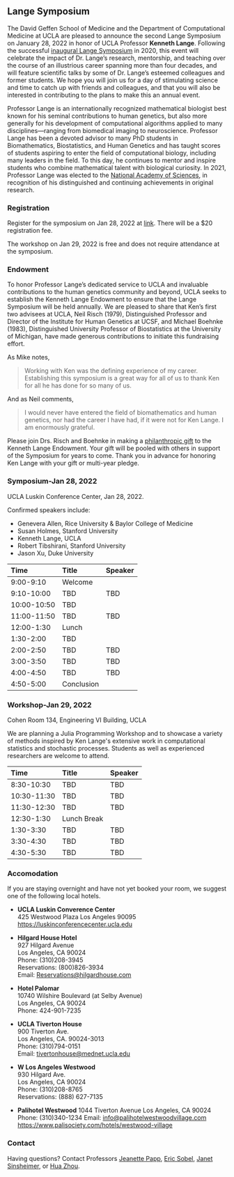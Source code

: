 ## Lange Symposium

The David Geffen School of Medicine and the Department of Computational Medicine at UCLA are pleased to announce the second Lange Symposium on January 28, 2022 in honor of UCLA Professor **Kenneth Lange**. Following the successful [inaugural Lange Symposium](https://langesymposium.github.io/2020/) in 2020, this event will celebrate the impact of Dr. Lange’s research, mentorship, and teaching over the course of an illustrious career spanning more than four decades, and will feature scientific talks by some of Dr. Lange’s esteemed colleagues and former students. We hope you will join us for a day of stimulating science and time to catch up with friends and colleagues, and that you will also be interested in contributing to the plans to make this an annual event.

Professor Lange is an internationally recognized mathematical biologist best known for his seminal contributions to human genetics, but also more generally for his development of computational algorithms applied to many disciplines—ranging from biomedical imaging to neuroscience. Professor Lange has been a devoted advisor to many PhD students in Biomathematics, Biostatistics, and Human Genetics and has taught scores of students aspiring to enter the field of computational biology, including many leaders in the field. To this day, he continues to mentor and inspire students who combine mathematical talent with biological curiosity. In 2021, Professor Lange was elected to the [National Academy of Sciences](https://newsroom.ucla.edu/releases/professor-in-the-medical-school-elected-to-the-national-academy-of-sciences?utm_source=Weekly+Highlights+-+IP+Warming+Email+8+-+COPY&utm_medium=email&utm_campaign=&utm_term=https%3a%2f%2fnewsroom.ucla.edu%2freleases%2fprofessor-in-the-medical-school-elected-to-the-national-academy-of-sciences), in recognition of his distinguished and continuing achievements in original research. 

### Registration

Register for the symposium on Jan 28, 2022 at [link](???). There will be a $20 registration fee. 

The workshop on Jan 29, 2022 is free and does not require attendance at the symposium.

### Endowment

To honor Professor Lange’s dedicated service to UCLA and invaluable contributions to the human genetics community and beyond, UCLA seeks to establish the Kenneth Lange Endowment to ensure that the Lange Symposium will be held annually. We are pleased to share that Ken’s first two advisees at UCLA, Neil Risch (1979), Distinguished Professor and Director of the Institute for Human Genetics at UCSF, and Michael Boehnke (1983), Distinguished University Professor of Biostatistics at the University of Michigan, have made generous contributions to initiate this fundraising effort.   

As Mike notes,  
> Working with Ken was the defining experience of my career. Establishing this symposium is a great way for all of us to thank Ken for all he has done for so many of us.   

And as Neil comments,  
> I would never have entered the field of biomathematics and human genetics, nor had the career I have had, if it were not for Ken Lange. I am enormously grateful.  

Please join Drs. Risch and Boehnke in making a [philanthropic gift](https://giving.ucla.edu/Campaign/Donate.aspx?SiteNum=3167&fund=64621O&code=M-19409) to the Kenneth Lange Endowment. Your gift will be pooled with others in support of the Symposium for years to come. Thank you in advance for honoring Ken Lange with your gift or multi-year pledge.

### Symposium-Jan 28, 2022 

UCLA Luskin Conference Center, Jan 28, 2022.

Confirmed speakers include:  
- Genevera Allen, Rice University & Baylor College of Medicine  
- Susan Holmes, Stanford University  
- Kenneth Lange, UCLA  
- Robert Tibshirani, Stanford University  
- Jason Xu, Duke University  

| Time | Title | Speaker |  
|:-----------|:------------|:------------|  
| 9:00-9:10 | Welcome | |  
| 9:10-10:00 | TBD | TBD |  
| 10:00-10:50 | TBD |  
| 11:00-11:50 | TBD | TBD |  
| 12:00-1:30 | Lunch | |  
| 1:30-2:00 | TBD |  |  
| 2:00-2:50 | TBD | TBD |   
| 3:00-3:50 | TBD | TBD |  
| 4:00-4:50 | TBD | TBD |   
| 4:50-5:00 | Conclusion | |  

### Workshop-Jan 29, 2022

Cohen Room 134, Engineering VI Building, UCLA

We are planning a Julia Programming Workshop and to showcase a variety of methods inspired by Ken Lange's extensive work in computational statistics and stochastic processes. Students as well as experienced researchers are welcome to attend.

| Time | Title | Speaker |  
|:-----------|:------------|:------------|  
| 8:30-10:30 | TBD | TBD |  
| 10:30-11:30 | TBD | TBD |  
| 11:30-12:30 | TBD | TBD |  
| 12:30-1:30 | Lunch Break | |  
| 1:30-3:30 | TBD | TBD |  
| 3:30-4:30 | TBD | TBD |  
| 4:30-5:30 | TBD | TBD |  

### Accomodation

If you are staying overnight and have not yet booked your room, we suggest one of the following local hotels.

- **UCLA Luskin Converence Center**  
425 Westwood Plaza
Los Angeles 90095  
    <https://luskinconferencecenter.ucla.edu>  

- **Hilgard House Hotel**  
927 Hilgard Avenue  
Los Angeles, CA 90024  
Phone: (310)208-3945  
Reservations: (800)826-3934  
Email: Reservations@hilgardhouse.com  

- **Hotel Palomar**  
10740 Wilshire Boulevard (at Selby Avenue)  
Los Angeles, CA 90024  
Phone: 424-901-7235  

- **UCLA Tiverton House**  
900 Tiverton Ave.  
Los Angeles, CA. 90024-3013  
Phone: (310)794-0151  
Email: tivertonhouse@mednet.ucla.edu  

- **W Los Angeles Westwood**   
930 Hilgard Ave.  
Los Angeles, CA 90024  
Phone: (310)208-8765  
Reservations: (888) 627-7135

- **Palihotel Westwood**
1044 Tiverton Avenue
Los Angeles, CA 90024
Phone: (310)340-1234
Email: info@palihotelwestwoodvillage.com  
    <https://www.palisociety.com/hotels/westwood-village>

### Contact

Having questions? Contact Professors [Jeanette Papp](mailto:jcpapp@ucla.edu), [Eric Sobel](mailto:esobel@ucla.edu), [Janet Sinsheimer](mailto:jsinshei@ucla.edu), or [Hua Zhou](mailto:huazhou@ucla.edu).  
